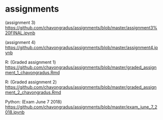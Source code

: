 # assignments

(assignment 3) https://github.com/chavongradus/assignments/blob/master/assignment3%20FINAL.ipynb 

(assignment 4) https://github.com/chavongradus/assignments/blob/master/assignment4.ipynb

R:
(Graded assignment 1) https://github.com/chavongradus/assignments/blob/master/graded_assignment_1_chavongradus.Rmd

R:
(Graded assignment 2) https://github.com/chavongradus/assignments/blob/master/graded_assignment_2_chavongradus.Rmd

Python:
(Exam June 7 2018) https://github.com/chavongradus/assignments/blob/master/exam_june_7_2018.ipynb
